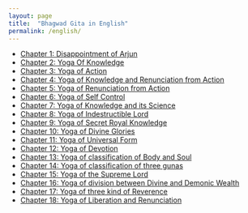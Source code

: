 ```yaml
---
layout: page
title:  "Bhagwad Gita in English"
permalink: /english/
---
```


<ul class="post-list">
		<li><a class="post-meta" href="1/">Chapter 1: Disappointment of Arjun</a></li>
		<li><a class="post-meta" href="2/">Chapter 2: Yoga Of Knowledge </a></li>
		<li><a class="post-meta" href="3/">Chapter 3: Yoga of Action</a></li>
		<li><a class="post-meta" href="4/">Chapter 4: Yoga of Knowledge and Renunciation from Action</a></li>
		<li><a class="post-meta" href="5/">Chapter 5: Yoga of Renunciation from Action</a></li>
		<li><a class="post-meta" href="6/">Chapter 6: Yoga of Self Control</a></li>
		<li><a class="post-meta" href="7/">Chapter 7: Yoga of Knowledge and its Science</a></li>
		<li><a class="post-meta" href="8/">Chapter 8: Yoga of Indestructible Lord</a></li>
		<li><a class="post-meta" href="9/">Chapter 9: Yoga of Secret Royal Knowledge</a></li>
		<li><a class="post-meta" href="10/">Chapter 10: Yoga of Divine Glories</a></li>
		<li><a class="post-meta" href="11/">Chapter 11: Yoga of Universal Form</a></li>
		<li><a class="post-meta" href="12/">Chapter 12: Yoga of Devotion</a></li>
		<li><a class="post-meta" href="13/">Chapter 13: Yoga of classification of Body and Soul</a></li>
		<li><a class="post-meta" href="14/">Chapter 14: Yoga of classification of three gunas</a></li>
		<li><a class="post-meta" href="15/">Chapter 15: Yoga of the Supreme Lord</a></li>
		<li><a class="post-meta" href="16/">Chapter 16: Yoga of division between Divine and Demonic Wealth</a></li>
		<li><a class="post-meta" href="17/">Chapter 17: Yoga of three kind of Reverence</a></li>
		<li><a class="post-meta" href="18/">Chapter 18: Yoga of Liberation and Renunciation</a></li>
  </ul>

